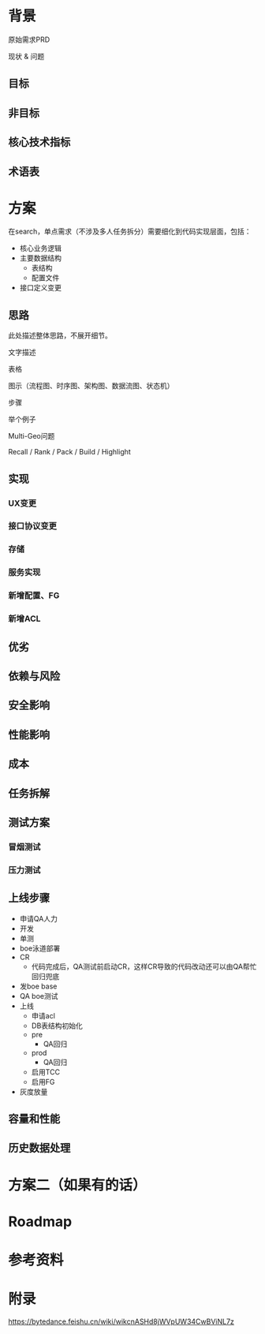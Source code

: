 # 背景

原始需求PRD

现状 & 问题

## 目标

## 非目标

## 核心技术指标

## 术语表

# 方案
在search，单点需求（不涉及多人任务拆分）需要细化到代码实现层面，包括：

- 核心业务逻辑
- 主要数据结构
	- 表结构
	- 配置文件
- 接口定义变更

## 思路

此处描述整体思路，不展开细节。

文字描述

表格

图示（流程图、时序图、架构图、数据流图、状态机）

步骤

举个例子

Multi-Geo问题

Recall / Rank / Pack / Build / Highlight

## 实现

### UX变更

### 接口协议变更

### 存储

### 服务实现

### 新增配置、FG

### 新增ACL

## 优劣

## 依赖与风险

## 安全影响

## 性能影响

## 成本

## 任务拆解

## 测试方案

### 冒烟测试

### 压力测试

## 上线步骤

- 申请QA人力
- 开发
- 单测
- boe泳道部署
- CR
	- 代码完成后，QA测试前启动CR，这样CR导致的代码改动还可以由QA帮忙回归兜底
- 发boe base
- QA boe测试
- 上线
    - 申请acl
	- DB表结构初始化
	- pre
		- QA回归
	- prod
		- QA回归
	- 启用TCC
	- 启用FG
- 灰度放量

## 容量和性能

## 历史数据处理

# 方案二（如果有的话）

# Roadmap
# 参考资料
# 附录
https://bytedance.feishu.cn/wiki/wikcnASHd8jWVpUW34CwBViNL7z
